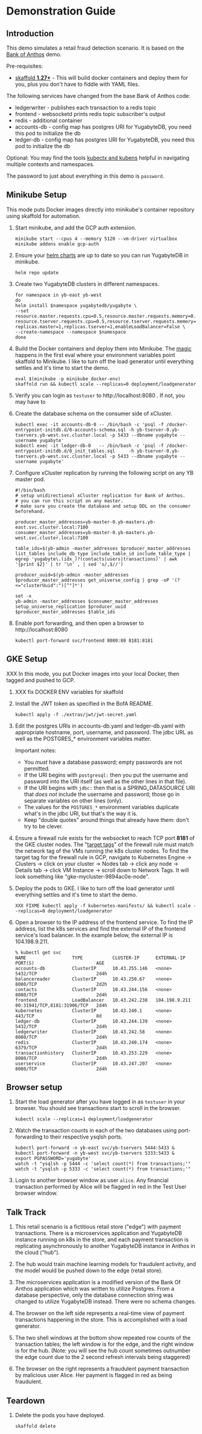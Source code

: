 # Demonstration Guide

## Introduction

This demo simulates a retail fraud detection scenario.  It is based on the [Bank of Anthos](https://github.com/GoogleCloudPlatform/bank-of-anthos) demo.

Pre-requisites:

 * [skaffold **1.27+**](https://skaffold.dev/docs/install/) - This will build docker containers and deploy them for you, plus you don't have to fiddle with YAML files.

The following services have changed from the base Bank of Anthos code:

 * ledgerwriter - publishes each transaction to a redis topic
 * frontend - websocketd prints redis topic subscriber's output
 * redis - additional container
 * accounts-db - config map has postgres URI for YugabyteDB, you need this pod to initialize the db
 * ledger-db - config map has postgres URI for YugabyteDB, you need this pod to initialize the db

Optional: You may find the tools [kubectx and kubens](https://github.com/ahmetb/kubectx) helpful in navigating multiple contexts and namespaces.

The password to just about everything in this demo is `password`.

## Minikube Setup

This mode puts Docker images directly into minikube's container repository using skaffold for automation.

1. Start minikube, and add the GCP auth extension.

    ```
    minikube start --cpus 4 --memory 5120 --vm-driver virtualbox
    minikube addons enable gcp-auth
    ```

1. Ensure your [helm charts](https://docs.yugabyte.com/latest/quick-start/install/kubernetes/) are up to date so you can run YugabyteDB in minikube.

    ```
    helm repo update

    ```

1. Create two YugabyteDB clusters in different namespaces.

    ```
    for namespace in yb-east yb-west
    do
    helm install $namespace yugabytedb/yugabyte \
    --set resource.master.requests.cpu=0.5,resource.master.requests.memory=0.5Gi,\
    resource.tserver.requests.cpu=0.5,resource.tserver.requests.memory=0.5Gi,\
    replicas.master=1,replicas.tserver=1,enableLoadBalancer=False \
    --create-namespace --namespace $namespace
    done

    ```

1. Build the Docker containers and deploy them into Minikube.  The [magic](https://skaffold.dev/docs/environment/local-cluster/) happens in the first eval where your environment variables point skaffold to Minikube.  I like to turn off the load generator until everything settles and it's time to start the demo.

    ```
    eval $(minikube -p minikube docker-env)
    skaffold run && kubectl scale --replicas=0 deployment/loadgenerator
    ```

1. Verify you can login as `testuser` to http://localhost:8080 .  If not, you may have to 

1. Create the database schema on the consumer side of xCluster.

    ```
    kubectl exec -it accounts-db-0 -- /bin/bash -c 'psql -f /docker-entrypoint-initdb.d/0-accounts-schema.sql -h yb-tserver-0.yb-tservers.yb-west.svc.cluster.local -p 5433 --dbname yugabyte --username yugabyte'
    kubectl exec -it ledger-db-0   -- /bin/bash -c 'psql -f /docker-entrypoint-initdb.d/0_init_tables.sql     -h yb-tserver-0.yb-tservers.yb-west.svc.cluster.local -p 5433 --dbname yugabyte --username yugabyte'
    ```

1. Configure xCluster replication by running the following script on any YB master pod.

    ```
    #!/bin/bash
    # setup unidirectional xCluster replication for Bank of Anthos.
    # you can run this script on any master.
    # make sure you create the database and setup DDL on the consumer beforehand.

    producer_master_addresses=yb-master-0.yb-masters.yb-east.svc.cluster.local:7100
    consumer_master_addresses=yb-master-0.yb-masters.yb-west.svc.cluster.local:7100

    table_ids=$(yb-admin -master_addresses $producer_master_addresses list_tables include_db_type include_table_id include_table_type | egrep 'yugabyte\.(idx_)?(contacts|users|transactions)' | awk '{print $2}' | tr '\n' , | sed 's/,$//')

    producer_uuid=$(yb-admin -master_addresses $producer_master_addresses get_universe_config | grep -oP '(?<="clusterUuid":")[^"]*')

    set -x
    yb-admin -master_addresses $consumer_master_addresses setup_universe_replication $producer_uuid $producer_master_addresses $table_ids
    ```


1. Enable port forwarding, and then open a browser to http://localhost:8080

    ```
    kubectl port-forward svc/frontend 8080:80 8181:8181
    ```


## GKE Setup

XXX In this mode, you put Docker images into your local Docker, then tagged and pushed to GCP.

1. XXX fix DOCKER ENV variables for skaffold

1. Install the JWT token as specified in the BofA README.

    ```
    kubectl apply -f ./extras/jwt/jwt-secret.yaml
    ```

1. Edit the postgres URIs in accounts-db.yaml and ledger-db.yaml with appropriate hostname, port, username, and password.  The jdbc URL as well as the POSTGRES_* environment variables matter.

    Important notes:
    * You _must_ have a database password; empty passwords are not permitted.
    * If the URI begins with `postgresql:` then you put the username and password into the URI itself (as well as the other lines in that file).
    * If the URI begins with `jdbc:` then that is a SPRING_DATASOURCE URI that _does not_ include the username and password; those go in separate variables on other lines (only).
    * The values for the `POSTGRES_*` environment variables duplicate what's in the jdbc URI, but that's the way it is.
    * Keep "double quotes" around things that already have them: don't try to be clever.

1. Ensure a firewall rule exists for the websocket to reach TCP port <b>8181</b> of the GKE cluster nodes.  The "[target tags](https://stackoverflow.com/questions/60744761/adding-firewall-rule-for-gke-nodes)" of the firewall rule must match the network tag of the VMs running the k8s cluster nodes.  To find the target tag for the firewall rule in GCP, navigate to Kubernetes Engine -> Clusters -> click on your cluster -> Nodes tab -> click any node -> Details tab -> click VM Instance -> scroll down to Network Tags.  It will look something like "gke-mycluster-9894ac0e-node".

1. Deploy the pods to GKE.  I like to turn off the load generator until everything settles and it's time to start the demo.

    ```
    XXX FIXME kubectl apply -f kubernetes-manifests/ && kubectl scale --replicas=0 deployment/loadgenerator
    ```

1. Open a browser to the IP address of the frontend service.  To find the IP address, list the k8s services and find the external IP of the frontend service's load balancer.  In the example below, the external IP is 104.198.9.211.

    ```
    % kubectl get svc
    NAME                 TYPE           CLUSTER-IP      EXTERNAL-IP     PORT(S)                       AGE
    accounts-db          ClusterIP      10.43.255.146   <none>          5432/TCP                      2d4h
    balancereader        ClusterIP      10.43.250.67    <none>          8080/TCP                      2d2h
    contacts             ClusterIP      10.43.244.156   <none>          8080/TCP                      2d4h
    frontend             LoadBalancer   10.43.242.238   104.198.9.211   80:31941/TCP,8181:31906/TCP   2d4h
    kubernetes           ClusterIP      10.43.240.1     <none>          443/TCP                       8d
    ledger-db            ClusterIP      10.43.244.139   <none>          5432/TCP                      2d4h
    ledgerwriter         ClusterIP      10.43.242.58    <none>          8080/TCP                      2d4h
    redis                ClusterIP      10.43.240.174   <none>          6379/TCP                      2d4h
    transactionhistory   ClusterIP      10.43.253.229   <none>          8080/TCP                      2d4h
    userservice          ClusterIP      10.43.247.207   <none>          8080/TCP                      2d4h
    ```

## Browser setup

1. Start the load generator after you have logged in as `testuser` in your browser.  You should see transactions start to scroll in the browser.

   ```
   kubectl scale --replicas=1 deployment/loadgenerator
   ```

1. Watch the transaction counts in each of the two databases using port-forwarding to their respective ysqlsh ports.

    ```
    kubectl port-forward -n yb-east svc/yb-tservers 5444:5433 &
    kubectl port-forward -n yb-west svc/yb-tservers 5333:5433 &
    export PGPASSWORD='yugabyte'
    watch -t "ysqlsh -p 5444 -c 'select count(*) from transactions;'"
    watch -t "ysqlsh -p 5333 -c 'select count(*) from transactions;'"
    
    ```

1. Login to another browser window as user `alice`.  Any financial transaction performed by Alice will be flagged in red in the Test User browser window.

## Talk Track

1. This retail scenario is a fictitious retail store ("edge") with payment transactions. There is a microservices application and YugabyteDB instance running on k8s in the store, and each payment transaction is replicating asynchronously to another YugabyteDB instance in Anthos in the cloud ("hub").

1. The hub would train machine learning models for fraudulent activity, and the model would be pushed down to the edge (retail store).

1. The microservices application is a modified version of the Bank Of Anthos application which was written to utilize Postgres. From a database perspective, only the database connection string was changed to utilize YugabyteDB instead. There were no schema changes.

1. The browser on the left side represents a real-time view of payment transactions happening in the store. This is accomplished with a load generator.

1. The two shell windows at the bottom show repeated row counts of the transaction tables; the left window is for the edge, and the right window is for the hub. (Note: you will see the hub count sometimes outnumber the edge count due to the 2 second refresh intervals being staggered)

1. The browser on the right represents a fraudulent payment transaction by malicious user Alice. Her payment is flagged in red as being fraudulent. 

## Teardown

1. Delete the pods you have deployed.

    ```
    skaffold delete
    ```